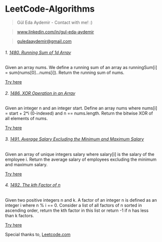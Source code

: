 # LeetCode-Algorithms
 
 > Gül Eda Aydemir - Contact with me! :)

> www.linkedin.com/in/gul-eda-aydemir

> guledaaydemir@gmail.com

###### 1. [1480. Running Sum of 1d Array](https://github.com/guledaaydemir/LeetCode-Algorithms/tree/master/1480.%20Running%20Sum%20of%201d%20Array)

Given an array nums. We define a running sum of an array as runningSum[i] = sum(nums[0]…nums[i]).
Return the running sum of nums.

[Try here](https://leetcode.com/problems/running-sum-of-1d-array/)

###### 2. [1486. XOR Operation in an Array](https://github.com/guledaaydemir/LeetCode-Algorithms/tree/master/1486.%20XOR%20Operation%20in%20an%20Array)

Given an integer n and an integer start. Define an array nums where nums[i] = start + 2*i (0-indexed) and n == nums.length.
Return the bitwise XOR of all elements of nums.

[Try here](https://leetcode.com/problems/xor-operation-in-an-array/)

###### 3. [1491. Average Salary Excluding the Minimum and Maximum Salary](https://github.com/guledaaydemir/LeetCode-Algorithms/tree/master/1491.%20Average%20Salary%20Excluding%20the%20Minimum%20and%20Maximum%20Salary)

Given an array of unique integers salary where salary[i] is the salary of the employee i.
Return the average salary of employees excluding the minimum and maximum salary.

[Try here](https://leetcode.com/problems/average-salary-excluding-the-minimum-and-maximum-salary/)

###### 4. [1492. The kth Factor of n](https://github.com/guledaaydemir/LeetCode-Algorithms/tree/master/1492.%20The%20kth%20Factor%20of%20n)

Given two positive integers n and k. A factor of an integer n is defined as an integer i where n % i == 0.
Consider a list of all factors of n sorted in ascending order, return the kth factor in this list or return -1 if n has less than k factors.

[Try here](https://leetcode.com/problems/the-kth-factor-of-n/)

Special thanks to, [Leetcode.com](https://leetcode.com)